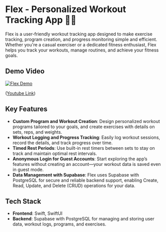 # Flex - Personalized Workout Tracking App 🏋️‍♀️

Flex is a user-friendly workout tracking app designed to make exercise tracking, program creation, and progress monitoring simple and efficient. Whether you're a casual exerciser or a dedicated fitness enthusiast, Flex helps you track your workouts, manage routines, and achieve your fitness goals.


## Demo Video
[![Flex Demo](https://imgur.com/a/Yj3LTXv)](https://www.youtube.com/watch?v=ClFgtlnZGmQ "Flex Demo")



([Youtube Link](https://www.youtube.com/watch?v=ClFgtlnZGmQ))




## Key Features

- **Custom Program and Workout Creation**: Design personalized workout programs tailored to your goals, and create exercises with details on sets, reps, and weights.
- **Workout Logging and Progress Tracking**: Easily log workout sessions, record the details, and track progress over time.
- **Timed Rest Periods**: Use built-in rest timers between sets to stay on track and maintain optimal rest intervals.
- **Anonymous Login for Guest Accounts**: Start exploring the app’s features without creating an account—your workout data is saved even in guest mode.
- **Data Management with Supabase**: Flex uses Supabase with PostgreSQL for secure and reliable backend support, enabling Create, Read, Update, and Delete (CRUD) operations for your data.

## Tech Stack

- **Frontend**: Swift, SwiftUI
- **Backend**: Supabase with PostgreSQL for managing and storing user data, workout logs, programs, and exercises.
